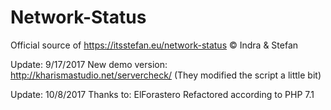 # Network-Status
Official source of https://itsstefan.eu/network-status  © Indra &amp; Stefan

Update: 9/17/2017
New demo version: http://kharismastudio.net/servercheck/ (They modified the script a little bit)

Update: 10/8/2017
Thanks to: ElForastero Refactored according to PHP 7.1

